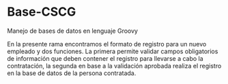 # Base-CSCG
Manejo de bases de datos en lenguaje Groovy

En la presente rama encontramos el formato de registro para un nuevo empleado y dos funciones. La primera permite validar campos obligatorios de información que deben contener el registro para llevarse a cabo la contratación, la segunda en base a la validación aprobada realiza el registro en la base de datos de la persona contratada.
